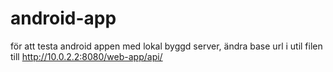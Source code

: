 # android-app

för att testa android appen med lokal byggd server, ändra base url i util filen till http://10.0.2.2:8080/web-app/api/ 
